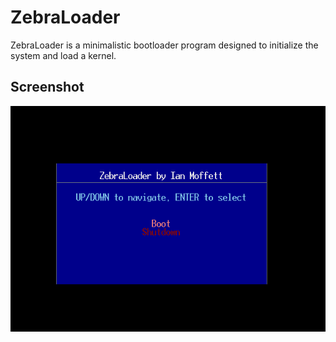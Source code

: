 # ZebraLoader

ZebraLoader is a minimalistic bootloader program designed to
initialize the system and load a kernel.

## Screenshot

![Screenshot](.github/screenshot.png)
